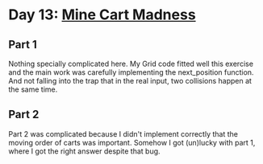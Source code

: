# Day 13: [Mine Cart Madness](https://adventofcode.com/2018/day/13)

## Part 1

Nothing specially complicated here. My Grid code fitted well this exercise and the main work was carefully implementing the next_position function. And not falling into the trap that in the real input, two collisions happen at the same time.

## Part 2

Part 2 was complicated because I didn't implement correctly that the moving order of carts was important. Somehow I got (un)lucky with part 1, where I got the right answer despite that bug.